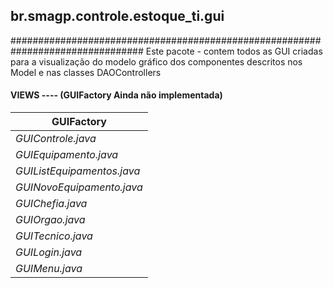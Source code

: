 ## br.smagp.controle.estoque_ti.gui

################################################################################
    Este pacote  - contem todos as GUI criadas para a visualização do modelo
    gráfico dos componentes descritos nos Model e nas classes DAOControllers 
 
#### VIEWS   ----   (GUIFactory Ainda não implementada)

|       GUIFactory           |    
|----------------------------|
| *GUIControle.java*         |
| *GUIEquipamento.java*      |
| *GUIListEquipamentos.java* |
| *GUINovoEquipamento.java*  |
| *GUIChefia.java*           |
| *GUIOrgao.java*            |
| *GUITecnico.java*          |
| *GUILogin.java*            |
| *GUIMenu.java*             |